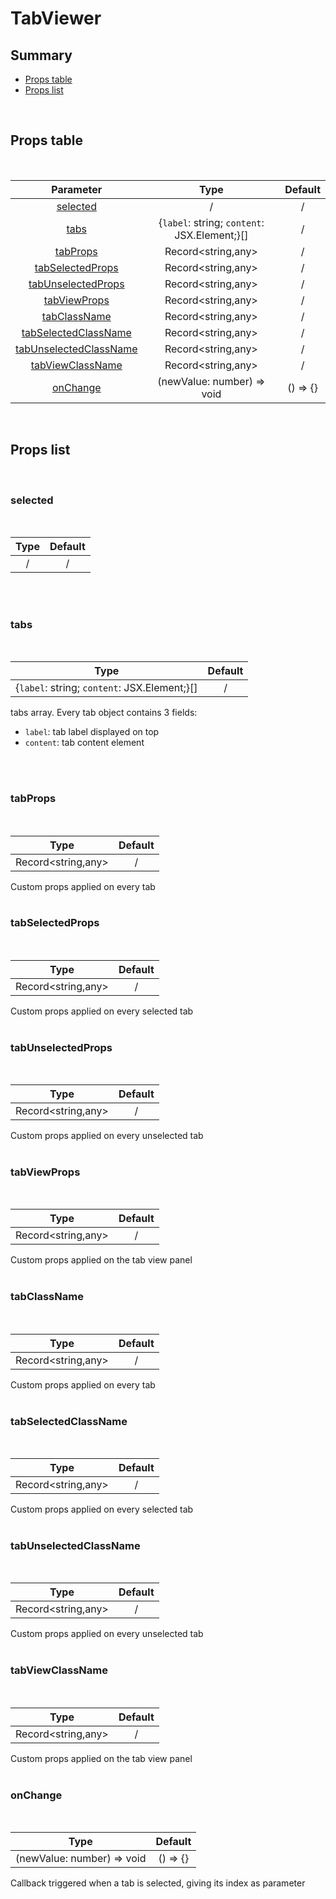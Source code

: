 # TabViewer

## Summary

- [Props table](#props-table)
- [Props list](#props-list)

<br>

## Props table

<br>

<!-- prettier-ignore -->
| <div style='text-align:center;margin:auto;'>Parameter</div> | <div style='text-align:center;margin:auto;'>Type</div> | <div style='text-align:center;margin:auto;'>Default</div> |
| ----------------------------------------------------------- | --------------------------------------------------------- | ------------------------------------------------------------- |
| <div style='text-align:center;margin:auto;'>[selected](#selected)</div> | <div style='text-align:center;margin:auto;'>/</div> | <div style='text-align:center;margin:auto;'>/</div> |
| <div style='text-align:center;margin:auto;'>[tabs](#tabs)</div> | <div style='text-align:center;margin:auto;'>{`label`: string; `content`: JSX.Element;}[]</div> | <div style='text-align:center;margin:auto;'>/</div> |
| <div style='text-align:center;margin:auto;'>[tabProps](#tabprops)</div> | <div style='text-align:center;margin:auto;'>Record<string,any></div> | <div style='text-align:center;margin:auto;'>/</div> |
| <div style='text-align:center;margin:auto;'>[tabSelectedProps](#tabselectedprops)</div> | <div style='text-align:center;margin:auto;'>Record<string,any></div> | <div style='text-align:center;margin:auto;'>/</div> |
| <div style='text-align:center;margin:auto;'>[tabUnselectedProps](#tabunselectedprops)</div> | <div style='text-align:center;margin:auto;'>Record<string,any></div> | <div style='text-align:center;margin:auto;'>/</div> |
| <div style='text-align:center;margin:auto;'>[tabViewProps](#tabviewprops)</div> | <div style='text-align:center;margin:auto;'>Record<string,any></div> | <div style='text-align:center;margin:auto;'>/</div> |
| <div style='text-align:center;margin:auto;'>[tabClassName](#tabclassname)</div> | <div style='text-align:center;margin:auto;'>Record<string,any></div> | <div style='text-align:center;margin:auto;'>/</div> |
| <div style='text-align:center;margin:auto;'>[tabSelectedClassName](#tabselectedclassname)</div> | <div style='text-align:center;margin:auto;'>Record<string,any></div> | <div style='text-align:center;margin:auto;'>/</div> |
| <div style='text-align:center;margin:auto;'>[tabUnselectedClassName](#tabunselectedclassname)</div> | <div style='text-align:center;margin:auto;'>Record<string,any></div> | <div style='text-align:center;margin:auto;'>/</div> |
| <div style='text-align:center;margin:auto;'>[tabViewClassName](#tabviewclassname)</div> | <div style='text-align:center;margin:auto;'>Record<string,any></div> | <div style='text-align:center;margin:auto;'>/</div> |
| <div style='text-align:center;margin:auto;'>[onChange](#onchange)</div> | <div style='text-align:center;margin:auto;'>(newValue: number) => void</div> | <div style='text-align:center;margin:auto;'>() => {}</div> |

<br>

## Props list

<br>

### selected

<br>

<!-- prettier-ignore -->
| <div style='text-align:center;margin:auto;'>Type</div> | <div style='text-align:center;margin:auto;'>Default</div> |
| ---------------------------------------------------------- | --------------------------------------------------------- |
| <div style='text-align:center;margin:auto;'>/</div> | <div style='text-align:center;margin:auto;'>/</div> |

<br><br>

### tabs

<br>

<!-- prettier-ignore -->
| <div style='text-align:center;margin:auto;'>Type</div> | <div style='text-align:center;margin:auto;'>Default</div> |
| ---------------------------------------------------------- | --------------------------------------------------------- |
| <div style='text-align:center;margin:auto;'>{`label`: string; `content`: JSX.Element;}[]</div> | <div style='text-align:center;margin:auto;'>/</div> |

tabs array. Every tab object contains 3 fields: <ul><li>`label`: tab label displayed on top</li><li>`content`: tab content element</li></ul><br><br>

### tabProps

<br>

<!-- prettier-ignore -->
| <div style='text-align:center;margin:auto;'>Type</div> | <div style='text-align:center;margin:auto;'>Default</div> |
| ---------------------------------------------------------- | --------------------------------------------------------- |
| <div style='text-align:center;margin:auto;'>Record<string,any></div> | <div style='text-align:center;margin:auto;'>/</div> |

Custom props applied on every tab<br><br>

### tabSelectedProps

<br>

<!-- prettier-ignore -->
| <div style='text-align:center;margin:auto;'>Type</div> | <div style='text-align:center;margin:auto;'>Default</div> |
| ---------------------------------------------------------- | --------------------------------------------------------- |
| <div style='text-align:center;margin:auto;'>Record<string,any></div> | <div style='text-align:center;margin:auto;'>/</div> |

Custom props applied on every selected tab<br><br>

### tabUnselectedProps

<br>

<!-- prettier-ignore -->
| <div style='text-align:center;margin:auto;'>Type</div> | <div style='text-align:center;margin:auto;'>Default</div> |
| ---------------------------------------------------------- | --------------------------------------------------------- |
| <div style='text-align:center;margin:auto;'>Record<string,any></div> | <div style='text-align:center;margin:auto;'>/</div> |

Custom props applied on every unselected tab<br><br>

### tabViewProps

<br>

<!-- prettier-ignore -->
| <div style='text-align:center;margin:auto;'>Type</div> | <div style='text-align:center;margin:auto;'>Default</div> |
| ---------------------------------------------------------- | --------------------------------------------------------- |
| <div style='text-align:center;margin:auto;'>Record<string,any></div> | <div style='text-align:center;margin:auto;'>/</div> |

Custom props applied on the tab view panel<br><br>

### tabClassName

<br>

<!-- prettier-ignore -->
| <div style='text-align:center;margin:auto;'>Type</div> | <div style='text-align:center;margin:auto;'>Default</div> |
| ---------------------------------------------------------- | --------------------------------------------------------- |
| <div style='text-align:center;margin:auto;'>Record<string,any></div> | <div style='text-align:center;margin:auto;'>/</div> |

Custom props applied on every tab<br><br>

### tabSelectedClassName

<br>

<!-- prettier-ignore -->
| <div style='text-align:center;margin:auto;'>Type</div> | <div style='text-align:center;margin:auto;'>Default</div> |
| ---------------------------------------------------------- | --------------------------------------------------------- |
| <div style='text-align:center;margin:auto;'>Record<string,any></div> | <div style='text-align:center;margin:auto;'>/</div> |

Custom props applied on every selected tab<br><br>

### tabUnselectedClassName

<br>

<!-- prettier-ignore -->
| <div style='text-align:center;margin:auto;'>Type</div> | <div style='text-align:center;margin:auto;'>Default</div> |
| ---------------------------------------------------------- | --------------------------------------------------------- |
| <div style='text-align:center;margin:auto;'>Record<string,any></div> | <div style='text-align:center;margin:auto;'>/</div> |

Custom props applied on every unselected tab<br><br>

### tabViewClassName

<br>

<!-- prettier-ignore -->
| <div style='text-align:center;margin:auto;'>Type</div> | <div style='text-align:center;margin:auto;'>Default</div> |
| ---------------------------------------------------------- | --------------------------------------------------------- |
| <div style='text-align:center;margin:auto;'>Record<string,any></div> | <div style='text-align:center;margin:auto;'>/</div> |

Custom props applied on the tab view panel<br><br>

### onChange

<br>

<!-- prettier-ignore -->
| <div style='text-align:center;margin:auto;'>Type</div> | <div style='text-align:center;margin:auto;'>Default</div> |
| ---------------------------------------------------------- | --------------------------------------------------------- |
| <div style='text-align:center;margin:auto;'>(newValue: number) => void</div> | <div style='text-align:center;margin:auto;'>() => {}</div> |

Callback triggered when a tab is selected, giving its index as parameter<br><br>
